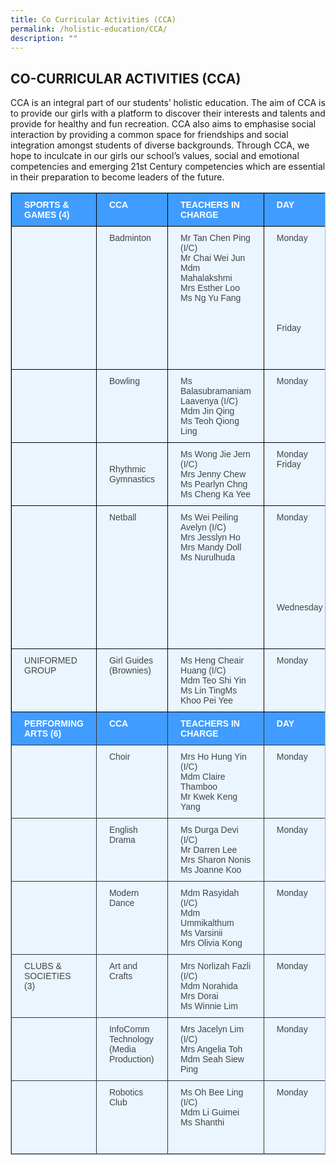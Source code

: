 ```yaml
---
title: Co Curricular Activities (CCA)
permalink: /holistic-education/CCA/
description: ""
---
```

## CO-CURRICULAR ACTIVITIES (CCA)


CCA is an integral part of our students’ holistic education. The aim of CCA is to provide our girls with a platform to discover their interests and talents and provide for healthy and fun recreation. CCA also aims to emphasise social interaction by providing a common space for friendships and social integration amongst students of diverse backgrounds. Through CCA, we hope to inculcate in our girls  our school’s values, social and emotional competencies and emerging 21st Century competencies which are essential in their preparation to become leaders of the future.
<style>
table, th, td {
  border: 1px solid black;
}
</style>


<style type="text/css">
.tg  {border-collapse:collapse;border-color:#9ABAD9;border-spacing:0;}
.tg td{background-color:#EBF5FF;border-color:#9ABAD9;border-style:solid;border-width:1px;color:#444;
  font-family:Arial, sans-serif;font-size:14px;overflow:hidden;padding:10px 20px;word-break:normal;}
.tg th{background-color:#409cff;border-color:#9ABAD9;border-style:solid;border-width:1px;color:#fff;
  font-family:Arial, sans-serif;font-size:14px;font-weight:normal;overflow:hidden;padding:10px 20px;word-break:normal;}
.tg .tg-mcqj{border-color:#000000;font-weight:bold;text-align:left;vertical-align:top}
.tg .tg-73oq{border-color:#000000;text-align:left;vertical-align:top}
.tg .tg-0a7q{border-color:#000000;text-align:left;vertical-align:middle}
.tg .tg-k3i4{background-color:#409cff;border-color:#333333;color:#ffffff;font-weight:bold;text-align:left;vertical-align:top}
.tg .tg-de2y{border-color:#333333;text-align:left;vertical-align:top}
</style>
<table class="tg">
<thead>
  <tr>
    <th class="tg-mcqj">SPORTS &amp; <br>GAMES (4)</th>
    <th class="tg-mcqj">CCA</th>
    <th class="tg-mcqj">TEACHERS IN CHARGE</th>
    <th class="tg-mcqj">DAY</th>
    <th class="tg-mcqj">TIME</th>
    <th class="tg-mcqj">VENUE</th>
  </tr>
</thead>
<tbody>
  <tr>
    <td class="tg-73oq"></td>
    <td class="tg-73oq">Badminton</td>
    <td class="tg-73oq">Mr Tan Chen Ping (I/C)<br>Mr Chai Wei Jun<br>Mdm Mahalakshmi<br>Mrs Esther Loo<br>Ms Ng Yu Fang</td>
    <td class="tg-73oq">Monday<br><br><br><br><br><br><br><br><br>Friday</td>
    <td class="tg-73oq">Recreation Group 2pm-3.40pm <br>Competitive Group 3.20pm-5.00pm<br><br><br>Competitive Group 2.00pm-5.00pm</td>
    <td class="tg-73oq">School Hall</td>
  </tr>
  <tr>
    <td class="tg-0a7q"></td>
    <td class="tg-73oq">Bowling</td>
    <td class="tg-73oq">Ms Balasubramaniam Laavenya (I/C)<br>Mdm Jin Qing<br>Ms Teoh Qiong Ling</td>
    <td class="tg-73oq">Monday</td>
    <td class="tg-73oq">2.15pm-3.45pm</td>
    <td class="tg-73oq">J Forte Bowl Kovan</td>
  </tr>
  <tr>
    <td class="tg-0a7q"></td>
    <td class="tg-0a7q">Rhythmic Gymnastics</td>
    <td class="tg-73oq">Ms Wong Jie Jern (I/C)<br>Mrs Jenny Chew<br>Ms Pearlyn Chng<br>Ms Cheng Ka Yee</td>
    <td class="tg-73oq">Monday Friday</td>
    <td class="tg-73oq">2pm-5pm</td>
    <td class="tg-73oq">Indoor Sports Hall</td>
  </tr>
  <tr>
    <td class="tg-0a7q"></td>
    <td class="tg-73oq">Netball</td>
    <td class="tg-73oq">Ms Wei Peiling Avelyn (I/C)<br>Mrs Jesslyn Ho<br>Mrs Mandy Doll<br>Ms Nurulhuda</td>
    <td class="tg-73oq">Monday<br><br><br><br><br><br><br><br><br>Wednesday </td>
    <td class="tg-73oq">Recreational Group<br>2.15pm-3.45pm<br>Competitive Group<br>2.00pm-5.00pm<br><br>Competitive Group<br>2.00pm-5.00pm</td>
    <td class="tg-73oq">Concourse 2/ <br>Parade Square</td>
  </tr>
  <tr>
    <td class="tg-73oq">UNIFORMED GROUP</td>
    <td class="tg-73oq">Girl Guides (Brownies)</td>
    <td class="tg-73oq">Ms Heng Cheair Huang (I/C)<br>Mdm Teo Shi Yin<br>Ms Lin TingMs Khoo Pei Yee<br></td>
    <td class="tg-73oq">Monday</td>
    <td class="tg-73oq">2.15pm-3.45pm</td>
    <td class="tg-73oq">Concourse 1</td>
  </tr>
  <tr>
    <td class="tg-k3i4">PERFORMING ARTS (6)</td>
    <td class="tg-k3i4">CCA</td>
    <td class="tg-k3i4">TEACHERS IN CHARGE</td>
    <td class="tg-k3i4">DAY</td>
    <td class="tg-k3i4">TIME</td>
    <td class="tg-k3i4">VENUE</td>
  </tr>
  <tr>
    <td class="tg-de2y"></td>
    <td class="tg-de2y">Choir</td>
    <td class="tg-de2y">Mrs Ho Hung Yin (I/C)<br>Mdm Claire Thamboo<br>Mr Kwek Keng Yang</td>
    <td class="tg-de2y">Monday</td>
    <td class="tg-de2y">2.15pm-3.45pm</td>
    <td class="tg-de2y">Music Room</td>
  </tr>
  <tr>
    <td class="tg-de2y"></td>
    <td class="tg-de2y">English Drama</td>
    <td class="tg-de2y">Ms Durga Devi (I/C)<br>Mr Darren Lee<br>Mrs Sharon Nonis<br>Ms Joanne Koo</td>
    <td class="tg-de2y">Monday<br></td>
    <td class="tg-de2y">2.15pm-3.45pm</td>
    <td class="tg-de2y">CCA Room 2/<br>Teaching Lab</td>
  </tr>
  <tr>
    <td class="tg-de2y"></td>
    <td class="tg-de2y">Modern Dance</td>
    <td class="tg-de2y">Mdm Rasyidah (I/C)<br>Mdm Ummikalthum<br>Ms Varsinii<br>Mrs Olivia Kong</td>
    <td class="tg-de2y">Monday</td>
    <td class="tg-de2y">2.15pm-3.45pm</td>
    <td class="tg-de2y">Band Room/ <br>Dance Studio</td>
  </tr>
  <tr>
    <td class="tg-de2y">CLUBS &amp; SOCIETIES (3)</td>
    <td class="tg-de2y">Art and Crafts</td>
    <td class="tg-de2y">Mrs Norlizah Fazli (I/C)<br>Mdm Norahida<br>Mrs Dorai<br>Ms Winnie Lim<br></td>
    <td class="tg-de2y">Monday</td>
    <td class="tg-de2y">2.15pm-3.45pm</td>
    <td class="tg-de2y">Art Room</td>
  </tr>
  <tr>
    <td class="tg-de2y"></td>
    <td class="tg-de2y">InfoComm Technology <br>(Media Production)</td>
    <td class="tg-de2y">Mrs Jacelyn Lim (I/C)<br>Mrs Angelia Toh<br>Mdm Seah Siew Ping<br></td>
    <td class="tg-de2y">Monday</td>
    <td class="tg-de2y">2.15pm-3.45pm</td>
    <td class="tg-de2y">Computer Lab 1</td>
  </tr>
  <tr>
    <td class="tg-de2y"></td>
    <td class="tg-de2y">Robotics Club</td>
    <td class="tg-de2y">Ms Oh Bee Ling (I/C)<br>Mdm Li Guimei<br>Ms Shanthi<br><br></td>
    <td class="tg-de2y">Monday</td>
    <td class="tg-de2y">2.15pm-3.45pm</td>
    <td class="tg-de2y">Comp lab 2 (Juniors) <br>IT Resource Room (Seniors)</td>
  </tr>
</tbody>
</table>